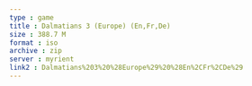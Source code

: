 ```yaml
---
type : game
title : Dalmatians 3 (Europe) (En,Fr,De)
size : 388.7 M
format : iso
archive : zip
server : myrient
link2 : Dalmatians%203%20%28Europe%29%20%28En%2CFr%2CDe%29
---
```

